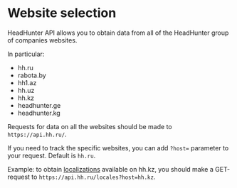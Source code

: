 # Website selection

HeadHunter API allows you to obtain data from all of the HeadHunter group of
companies websites.

In particular:

* hh.ru
* rabota.by
* hh1.az
* hh.uz
* hh.kz
* headhunter.ge
* headhunter.kg

Requests for data on all the websites should be made to `https://api.hh.ru/`.

If you need to track the specific websites, you can add `?host=` parameter to
your request. Default is `hh.ru`.

Example: to obtain [localizations](https://api.hh.ru/openapi/en/redoc#tag/Public-directories/operation/get-locales) available on hh.kz, you should
make a GET-request to `https://api.hh.ru/locales?host=hh.kz`.
